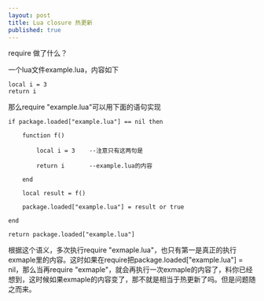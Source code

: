 ```yaml
---
layout: post
title: Lua closure 热更新
published: true
---
```



require 做了什么？

一个lua文件example.lua，内容如下

    local i = 3
    return i

那么require "example.lua"可以用下面的语句实现

    if package.loaded["example.lua"] == nil then
    
        function f()
    
            local i = 3    --注意只有这两句是
    
            return i       --example.lua的内容
    
        end
    
        local result = f()
    
        package.loaded["example.lua"] = result or true
    
    end
    
    return package.loaded["example.lua"]

根据这个语义，多次执行require "exmaple.lua"，也只有第一是真正的执行exmaple里的内容。这时如果在require把package.loaded["example.lua"] = nil，那么当再require "exmaple"，就会再执行一次exmaple的内容了，料你已经想到，这时候如果exmaple的内容变了，那不就是相当于热更新了吗。但是问题随之而来。
